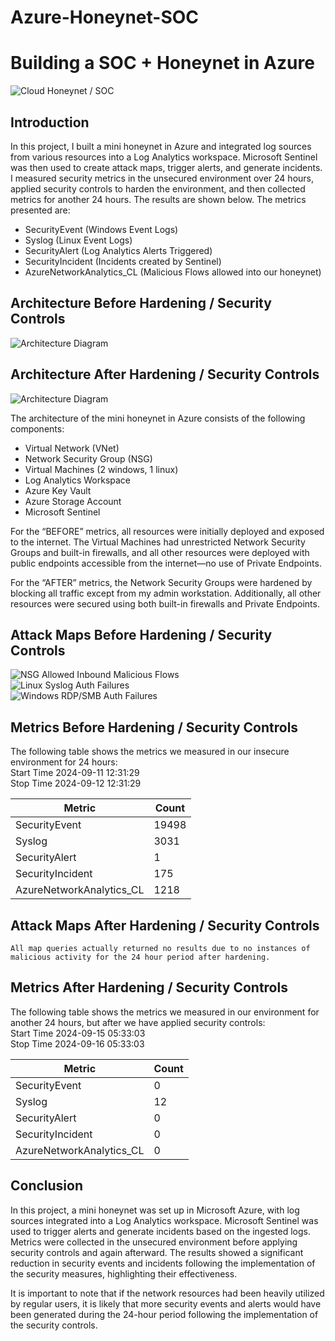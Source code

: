 # Azure-Honeynet-SOC

# Building a SOC + Honeynet in Azure
![Cloud Honeynet / SOC](https://i.imgur.com/ZWxe03e.jpg)

## Introduction

In this project, I built a mini honeynet in Azure and integrated log sources from various resources into a Log Analytics workspace. Microsoft Sentinel was then used to create attack maps, trigger alerts, and generate incidents. I measured security metrics in the unsecured environment over 24 hours, applied security controls to harden the environment, and then collected metrics for another 24 hours. The results are shown below. The metrics presented are:

- SecurityEvent (Windows Event Logs)
- Syslog (Linux Event Logs)
- SecurityAlert (Log Analytics Alerts Triggered)
- SecurityIncident (Incidents created by Sentinel)
- AzureNetworkAnalytics_CL (Malicious Flows allowed into our honeynet)

## Architecture Before Hardening / Security Controls
![Architecture Diagram](https://i.imgur.com/aBDwnKb.jpg)

## Architecture After Hardening / Security Controls
![Architecture Diagram](https://i.imgur.com/YQNa9Pp.jpg)

The architecture of the mini honeynet in Azure consists of the following components:

- Virtual Network (VNet)
- Network Security Group (NSG)
- Virtual Machines (2 windows, 1 linux)
- Log Analytics Workspace
- Azure Key Vault
- Azure Storage Account
- Microsoft Sentinel

For the “BEFORE” metrics, all resources were initially deployed and exposed to the internet. The Virtual Machines had unrestricted Network Security Groups and built-in firewalls, and all other resources were deployed with public endpoints accessible from the internet—no use of Private Endpoints.

For the “AFTER” metrics, the Network Security Groups were hardened by blocking all traffic except from my admin workstation. Additionally, all other resources were secured using both built-in firewalls and Private Endpoints.

## Attack Maps Before Hardening / Security Controls
![NSG Allowed Inbound Malicious Flows](https://i.imgur.com/1qvswSX.png)<br>
![Linux Syslog Auth Failures](https://imgur.com/yu3jeqQ.png)<br>
![Windows RDP/SMB Auth Failures](https://imgur.com/oMWap7M.png)<br>

## Metrics Before Hardening / Security Controls

The following table shows the metrics we measured in our insecure environment for 24 hours:<br>
Start Time 2024-09-11 12:31:29<br>
Stop Time 2024-09-12 12:31:29

| Metric                   | Count
| ------------------------ | -----
| SecurityEvent            | 19498
| Syslog                   | 3031
| SecurityAlert            | 1
| SecurityIncident         | 175
| AzureNetworkAnalytics_CL | 1218

## Attack Maps After Hardening / Security Controls

```All map queries actually returned no results due to no instances of malicious activity for the 24 hour period after hardening.```

## Metrics After Hardening / Security Controls

The following table shows the metrics we measured in our environment for another 24 hours, but after we have applied security controls:<br>
Start Time 2024-09-15 05:33:03<br>
Stop Time	2024-09-16 05:33:03

| Metric                   | Count
| ------------------------ | -----
| SecurityEvent            | 0
| Syslog                   | 12
| SecurityAlert            | 0
| SecurityIncident         | 0
| AzureNetworkAnalytics_CL | 0

## Conclusion

In this project, a mini honeynet was set up in Microsoft Azure, with log sources integrated into a Log Analytics workspace. Microsoft Sentinel was used to trigger alerts and generate incidents based on the ingested logs. Metrics were collected in the unsecured environment before applying security controls and again afterward. The results showed a significant reduction in security events and incidents following the implementation of the security measures, highlighting their effectiveness.

It is important to note that if the network resources had been heavily utilized by regular users, it is likely that more security events and alerts would have been generated during the 24-hour period following the implementation of the security controls.
